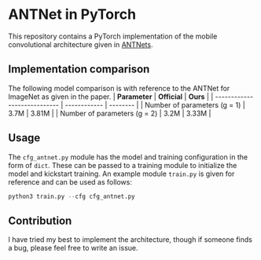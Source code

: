 # ANTNet in PyTorch
This repository contains a PyTorch implementation of the mobile convolutional 
architecture given in [ANTNets](https://arxiv.org/abs/1904.03775).

## Implementation comparison
The following model comparison is with reference to the ANTNet for ImageNet as 
given in the paper.
| **Parameter**                | **Official** | **Ours** |
| ---------------------------- | ------------ | -------- |
| Number of parameters (g = 1) | 3.7M         | 3.81M    |
| Number of parameters (g = 2) | 3.2M         | 3.33M    |

## Usage 
The `cfg_antnet.py` module has the model and training configuration in the form
of `dict`. These can be passed to a training module to initialize the
model and kickstart training. An example module `train.py` is given for reference
and can be used as follows:
```python
python3 train.py --cfg cfg_antnet.py
```

## Contribution
I have tried my best to implement the architecture, though if someone finds a 
bug, please feel free to write an issue.
